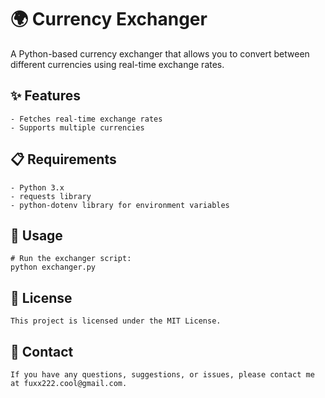 # 🌍 Currency Exchanger

A Python-based currency exchanger that allows you to convert between different currencies using real-time exchange rates.


## ✨ Features

```
- Fetches real-time exchange rates
- Supports multiple currencies
```

## 📋 Requirements

```
- Python 3.x
- requests library
- python-dotenv library for environment variables
```

## 🚀 Usage

```
# Run the exchanger script:
python exchanger.py
```

## 📄 License

```
This project is licensed under the MIT License.
```

## 📧 Contact

```
If you have any questions, suggestions, or issues, please contact me at fuxx222.cool@gmail.com.
```